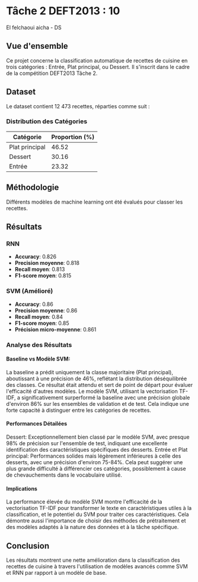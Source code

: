 # Tâche 2 DEFT2013 : 10

El felchaoui aicha - DS

## Vue d'ensemble

Ce projet concerne la classification automatique de recettes de cuisine en trois catégories : Entrée, Plat principal, ou Dessert. Il s'inscrit dans le cadre de la compétition DEFT2013 Tâche 2.

## Dataset

Le dataset contient 12 473 recettes, réparties comme suit :

### Distribution des Catégories

| Catégorie      | Proportion (%) |
|----------------|----------------|
| Plat principal | 46.52          |
| Dessert        | 30.16          |
| Entrée         | 23.32          |

## Méthodologie

Différents modèles de machine learning ont été évalués pour classer les recettes.

## Résultats

### RNN

- **Accuracy**: 0.826
- **Precision moyenne**: 0.818
- **Recall moyen**: 0.813
- **F1-score moyen**: 0.815

### SVM (Amélioré)

- **Accuracy**: 0.86
- **Precision moyenne**: 0.86
- **Recall moyen**: 0.84
- **F1-score moyen**: 0.85
- **Précision micro-moyenne**: 0.861

### Analyse des Résultats
#### Baseline vs Modèle SVM:

La baseline a prédit uniquement la classe majoritaire (Plat principal), aboutissant à une précision de 46%, reflétant la distribution déséquilibrée des classes. Ce résultat était attendu et sert de point de départ pour évaluer l'efficacité d'autres modèles.
Le modèle SVM, utilisant la vectorisation TF-IDF, a significativement surperformé la baseline avec une précision globale d'environ 86% sur les ensembles de validation et de test. Cela indique une forte capacité à distinguer entre les catégories de recettes.
#### Performances Détailées
Dessert: Exceptionnellement bien classé par le modèle SVM, avec presque 98% de précision sur l'ensemble de test, indiquant une excellente identification des caractéristiques spécifiques des desserts.
Entrée et Plat principal: Performances solides mais légèrement inférieures à celle des desserts, avec une précision d'environ 75-84%. Cela peut suggérer une plus grande difficulté à différencier ces catégories, possiblement à cause de chevauchements dans le vocabulaire utilisé.
#### Implications
La performance élevée du modèle SVM montre l'efficacité de la vectorisation TF-IDF pour transformer le texte en caractéristiques utiles à la classification, et le potentiel du SVM pour traiter ces caractéristiques. Cela démontre aussi l'importance de choisir des méthodes de prétraitement et des modèles adaptés à la nature des données et à la tâche spécifique.

## Conclusion

Les résultats montrent une nette amélioration dans la classification des recettes de cuisine à travers l'utilisation de modèles avancés comme SVM et RNN par rapport à un modèle de base.

